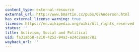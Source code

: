 ```yaml
---
content_type: external-resource
external_url: http://www.bmartin.cc/pubs/07Anderson.html
has_external_license_warning: true
license: https://en.wikipedia.org/wiki/All_rights_reserved
status: ''
title: Activism, Social and Political
uid: fa31ab58-a210-4252-94a3-e24c2aaac781
wayback_url: ''
---
```

